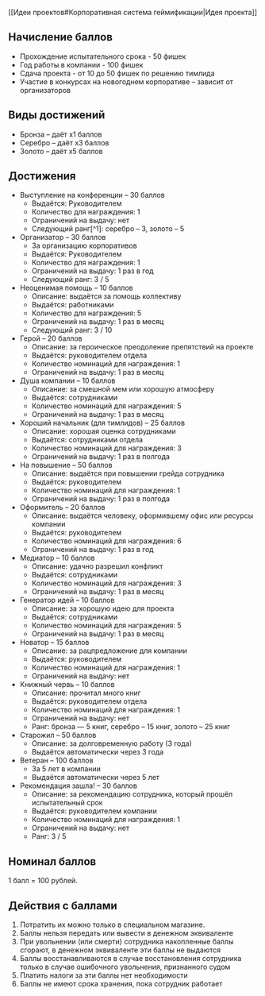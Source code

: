 [[Идеи проектов#Корпоративная система геймификации|Идея проекта]]
## Начисление баллов

* Прохождение испытательного срока - 50 фишек
* Год работы в компании - 100 фишек
* Сдача проекта - от 10 до 50 фишек по решению тимлида
* Участие в конкурсах на новогоднем корпоративе – зависит от организаторов

## Виды достижений

* Бронза – даёт x1 баллов
* Серебро – даёт x3 баллов
* Золото – даёт x5 баллов

## Достижения

* Выступление на конференции – 30 баллов
	* Выдаётся: Руководителем
	* Количество для награждения: 1
	* Ограничений на выдачу: нет
	* Следующий ранг[^1]: серебро – 3, золото – 5
* Организатор – 30 баллов
	* За организацию корпоративов
	* Выдаётся: Руководителем
	* Количество для награждения: 1
	* Ограничений на выдачу: 1 раз в год
	* Следующий ранг: 3 / 5
* Неоценимая помощь – 10 баллов
	* Описание: выдаётся за помощь коллективу
	* Выдаётся: работниками
	* Количество для награждения: 5
	* Ограничений на выдачу: 1 раз в месяц
	* Следующий ранг: 3 / 10
* Герой – 20 баллов
	* Описание: за героическое преодоление препятствий на проекте
	* Выдаётся: руководителем отдела
	* Количество номинаций для награждения: 1
	* Ограничений на выдачу: 1 раз в месяц
* Душа компании – 10 баллов
	* Описание: за смешной мем или хорошую атмосферу
	* Выдаётся: сотрудниками
	* Количество номинаций для награждения: 5
	* Ограничений на выдачу: 1 раз в месяц
* Хороший начальник (для тимлидов) – 25 баллов
	* Описание: хорошая оценка сотрудниками
	* Выдаётся: сотрудниками отдела
	* Количество номинаций для награждения: 3
	* Ограничений на выдачу: 1 раз в полгода
* На повышение – 50 баллов
	* Описание: выдаётся при повышении грейда сотрудника
	* Выдаётся: руководителем
	* Количество номинаций для награждения: 1
	* Ограничений на выдачу: 1 раз в полгода
* Оформитель – 20 баллов
	* Описание: выдаётся человеку, оформившему офис или ресурсы компании
	* Выдаётся: руководителем
	* Количество номинаций для награждения: 6
	* Ограничений на выдачу: 1 раз в год
* Медиатор – 10 баллов
	* Описание: удачно разрешил конфликт
	* Выдаётся: сотрудниками
	* Количество номинаций для награждения: 3
	* Ограничений на выдачу: 1 раз в месяц
* Генератор идей – 10 баллов
	* Описание: за хорошую идею для проекта
	* Выдаётся: сотрудниками
	* Количество номинаций для награждения: 5
	* Ограничений на выдачу: 1 раз в месяц
* Новатор – 15 баллов
	* Описание: за рацпредложение для компании
	* Выдаётся: руководителем
	* Количество номинаций для награждения: 1
	* Ограничений на выдачу: нет
* Книжный червь – 10 баллов
	* Описание: прочитал много книг
	* Выдаётся: руководителем отдела
	* Количество номинаций для награждения: 1
	* Ограничений на выдачу: нет
	* Ранг: бронза — 5 книг, серебро – 15 книг, золото – 25 книг
* Старожил – 50 баллов
	* Описание: за долговременную работу (3 года)
	* Выдаётся автоматически через 3 года
* Ветеран – 100 баллов
	* За 5 лет в компании
	* Выдаётся автоматически через 5 лет
* Рекомендация зашла! – 30 баллов
	* Описание: за рекомендацию сотрудника, который прошёл испытательный срок
	* Выдаётся: руководителем компании
	* Количество номинаций для награждения: 1
	* Ограничений на выдачу: нет
	* Ранг: 3 / 5

## Номинал баллов
1 балл = 100 рублей. 

## Действия с баллами

1. Потратить их можно только в специальном магазине. 
2. Баллы нельзя передать или вывести в денежном эквиваленте 
3. При увольнении (или смерти) сотрудника накопленные баллы сгорают, в денежном эквиваленте эти баллы не выдаются
4. Баллы восстанавливаются в случае восстановления сотрудника только в случае ошибочного увольнения, признанного судом
5. Платить налоги за эти баллы нет необходимости
6. Баллы не имеют срока хранения, пока сотрудник работает